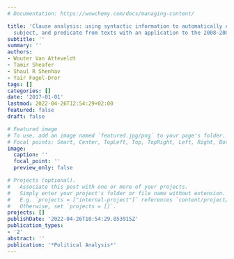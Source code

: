 ```yaml
---
# Documentation: https://wowchemy.com/docs/managing-content/

title: 'Clause analysis: using syntactic information to automatically extract source,
  subject, and predicate from texts with an application to the 2008–2009 Gaza War'
subtitle: ''
summary: ''
authors:
- Wouter Van Atteveldt
- Tamir Sheafer
- Shaul R Shenhav
- Yair Fogel-Dror
tags: []
categories: []
date: '2017-01-01'
lastmod: 2022-04-26T12:54:29+02:00
featured: false
draft: false

# Featured image
# To use, add an image named `featured.jpg/png` to your page's folder.
# Focal points: Smart, Center, TopLeft, Top, TopRight, Left, Right, BottomLeft, Bottom, BottomRight.
image:
  caption: ''
  focal_point: ''
  preview_only: false

# Projects (optional).
#   Associate this post with one or more of your projects.
#   Simply enter your project's folder or file name without extension.
#   E.g. `projects = ["internal-project"]` references `content/project/deep-learning/index.md`.
#   Otherwise, set `projects = []`.
projects: []
publishDate: '2022-04-26T10:54:29.853915Z'
publication_types:
- '2'
abstract: ''
publication: '*Political Analysis*'
---
```

